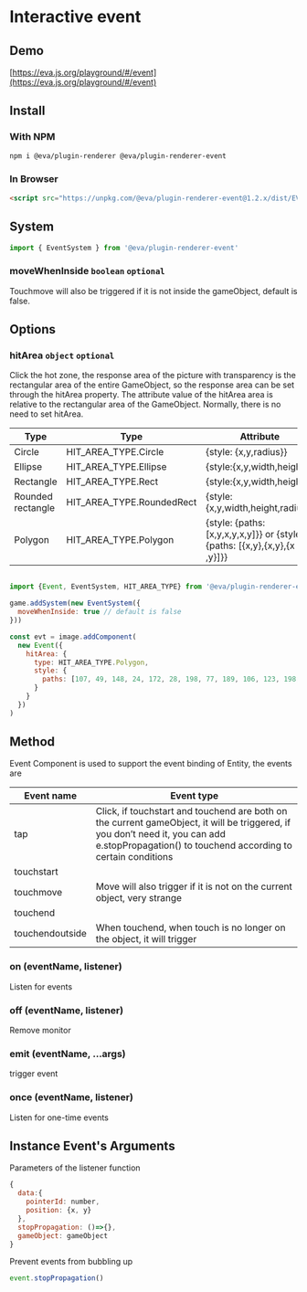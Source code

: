 # Interactive event

## Demo

[https://eva.js.org/playground/#/event](https://eva.js.org/playground/#/event)

## Install

### With NPM
```bash
npm i @eva/plugin-renderer @eva/plugin-renderer-event
```

### In Browser
```html
<script src="https://unpkg.com/@eva/plugin-renderer-event@1.2.x/dist/EVA.plugin.renderer.event.min.js"></script>
```
## System
```js
import { EventSystem } from '@eva/plugin-renderer-event'
```
### moveWhenInside `boolean` `optional`
Touchmove will also be triggered if it is not inside the gameObject, default is false.

## Options

### hitArea `object` `optional`

Click the hot zone, the response area of ​​the picture with transparency is the rectangular area of ​​the entire GameObject, so the response area can be set through the hitArea property.
The attribute value of the hitArea area is relative to the rectangular area of ​​the GameObject.
Normally, there is no need to set hitArea.

| Type              | **Type**                  | **Attribute**                                                             |
| ----------------- | ------------------------- | ------------------------------------------------------------------------- |
| Circle            | HIT_AREA_TYPE.Circle      | {style: {x,y,radius}}                                                     |
| Ellipse           | HIT_AREA_TYPE.Ellipse     | {style:{x,y,width,height}}                                                |
| Rectangle         | HIT_AREA_TYPE.Rect        | {style:{x,y,width,height}}                                                |
| Rounded rectangle | HIT_AREA_TYPE.RoundedRect | {style:{x,y,width,height,radius}}                                         |
| Polygon           | HIT_AREA_TYPE.Polygon     | {style: {paths: [x,y,x,y,x,y]}} or {style: {paths: [{x,y},{x,y},{x ,y}]}} |

```js

import {Event, EventSystem, HIT_AREA_TYPE} from '@eva/plugin-renderer-event'

game.addSystem(new EventSystem({
  moveWhenInside: true // default is false
}))

const evt = image.addComponent(
  new Event({
    hitArea: {
      type: HIT_AREA_TYPE.Polygon,
      style: {
        paths: [107, 49, 148, 24, 172, 28, 198, 77, 189, 106, 123, 198, 71, 180, 10, 80, 34, 32, 90, 37]
      }
    }
  })
)
```

## Method

Event Component is used to support the event binding of Entity, the events are

| Event name      | Event type                                                                                                                                                                                    |
| --------------- | --------------------------------------------------------------------------------------------------------------------------------------------------------------------------------------------- |
| tap             | Click, if touchstart and touchend are both on the current gameObject, it will be triggered, if you don’t need it, you can add e.stopPropagation() to touchend according to certain conditions |
| touchstart      |                                                                                                                                                                                               |
| touchmove       | Move will also trigger if it is not on the current object, very strange                                                                                                                       |
| touchend        |                                                                                                                                                                                               |
| touchendoutside | When touchend, when touch is no longer on the object, it will trigger                                                                                                                         |

### on (eventName, listener)

Listen for events

### off (eventName, listener)

Remove monitor

### emit (eventName, ...args)

trigger event

### once (eventName, listener)

Listen for one-time events

## Instance Event's Arguments

Parameters of the listener function

```js
{
  data:{
    pointerId: number,
    position: {x, y}
  },
  stopPropagation: ()=>{},
  gameObject: gameObject
}
```

Prevent events from bubbling up

```js
event.stopPropagation()
```

